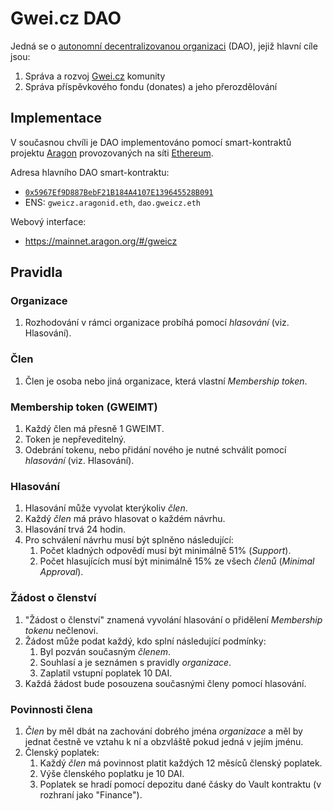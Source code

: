 # Gwei.cz DAO

Jedná se o [autonomní decentralizovanou organizaci](https://en.wikipedia.org/wiki/Decentralized_autonomous_organization) (DAO), jejiž hlavní cíle jsou:
1. Správa a rozvoj [Gwei.cz](https://gwei.cz) komunity
2. Správa příspěvkového fondu (donates) a jeho přerozdělování


## Implementace

V současnou chvíli je DAO implementováno pomocí smart-kontraktů projektu [Aragon](https://aragon.org/) provozovaných na síti [Ethereum](https://ethereum.org/).

Adresa hlavního DAO smart-kontraktu:
* [`0x5967Ef9D887BebF21B184A4107E139645528B091`](https://etherscan.io/address/dao.gweicz.eth)
* ENS: `gweicz.aragonid.eth`, `dao.gweicz.eth`

Webový interface:
* https://mainnet.aragon.org/#/gweicz


## Pravidla

### Organizace
1. Rozhodování v rámci organizace probíhá pomocí *hlasování* (viz. Hlasování).

### Člen
1. Člen je osoba nebo jiná organizace, která vlastní *Membership token*.

### Membership token (GWEIMT)
1. Každý člen má přesně 1 GWEIMT.
1. Token je nepřeveditelný.
1. Odebrání tokenu, nebo přidání nového je nutné schválit pomocí *hlasování* (viz. Hlasování).

### Hlasování
1. Hlasování může vyvolat kterýkoliv *člen*.
1. Každý *člen* má právo hlasovat o každém návrhu.
1. Hlasování trvá 24 hodin.
1. Pro schválení návrhu musí být splněno následující:
    1. Počet kladných odpovědí musí být minimálně 51% (*Support*).
    1. Počet hlasujících musí být minimálně 15% ze všech *členů* (*Minimal Approval*).
    
### Žádost o členství
1. "Žádost o členství" znamená vyvolání hlasování o přidělení *Membership tokenu* nečlenovi.
1. Žádost může podat každý, kdo splní následující podmínky:
    1. Byl pozván současným *členem*.
    1. Souhlasí a je seznámen s pravidly *organizace*.
    1. Zaplatil vstupní poplatek 10 DAI.
1. Každá žádost bude posouzena současnými členy pomocí hlasování.

### Povinnosti člena
1. *Člen* by měl dbát na zachování dobrého jména *organizace* a měl by jednat čestně ve vztahu k ní a obzvláště pokud jedná v jejím jménu.
1. Členský poplatek:
    1. Každý *člen* má povinnost platit každých 12 měsíců členský poplatek.
    1. Výše členského poplatku je 10 DAI.
    1. Poplatek se hradí pomocí depozitu dané čásky do Vault kontraktu (v rozhraní jako "Finance").
